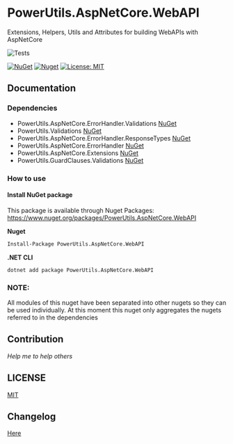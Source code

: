 # PowerUtils.AspNetCore.WebAPI
Extensions, Helpers, Utils and Attributes for building WebAPIs with AspNetCore

![Tests](https://github.com/TechNobre/PowerUtils.AspNetCore.WebAPI/actions/workflows/test-project.yml/badge.svg)

[![NuGet](https://img.shields.io/nuget/v/PowerUtils.AspNetCore.WebAPI.svg)](https://www.nuget.org/packages/PowerUtils.AspNetCore.WebAPI)
[![Nuget](https://img.shields.io/nuget/dt/PowerUtils.AspNetCore.WebAPI.svg)](https://www.nuget.org/packages/PowerUtils.AspNetCore.WebAPI)
[![License: MIT](https://img.shields.io/github/license/TechNobre/PowerUtils.AspNetCore.WebAPI.svg)](https://github.com/TechNobre/PowerUtils.AspNetCore.WebAPI/blob/main/LICENSE)



## Documentation

### Dependencies

- PowerUtils.AspNetCore.ErrorHandler.Validations [NuGet](https://www.nuget.org/packages/PowerUtils.AspNetCore.ErrorHandler.Validations/)
- PowerUtils.Validations [NuGet](https://www.nuget.org/packages/PowerUtils.Validations/)
- PowerUtils.AspNetCore.ErrorHandler.ResponseTypes [NuGet](https://www.nuget.org/packages/PowerUtils.AspNetCore.ErrorHandler.ResponseTypes/)
- PowerUtils.AspNetCore.ErrorHandler [NuGet](https://www.nuget.org/packages/PowerUtils.AspNetCore.ErrorHandler/)
- PowerUtils.AspNetCore.Extensions [NuGet](https://www.nuget.org/packages/PowerUtils.AspNetCore.Extensions/)
- PowerUtils.GuardClauses.Validations [NuGet](https://www.nuget.org/packages/PowerUtils.GuardClauses.Validations/)


### How to use

#### Install NuGet package
This package is available through Nuget Packages: https://www.nuget.org/packages/PowerUtils.AspNetCore.WebAPI

**Nuget**
```bash
Install-Package PowerUtils.AspNetCore.WebAPI
```

**.NET CLI**
```
dotnet add package PowerUtils.AspNetCore.WebAPI
```



### NOTE:

All modules of this nuget have been separated into other nugets so they can be used individually. At this moment this nuget only aggregates the nugets referred to in the dependencies



## Contribution

*Help me to help others*




## LICENSE

[MIT](https://github.com/TechNobre/PowerUtils.AspNetCore.WebAPI/blob/main/LICENSE)



## Changelog

[Here](./CHANGELOG.md)
